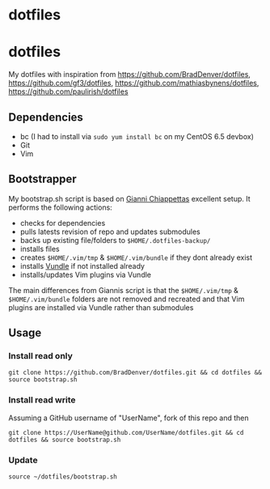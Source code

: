 dotfiles
========

# dotfiles
My dotfiles with inspiration from https://github.com/BradDenver/dotfiles, https://github.com/gf3/dotfiles, https://github.com/mathiasbynens/dotfiles, https://github.com/paulirish/dotfiles

## Dependencies
* bc (I had to install via `sudo yum install bc` on my CentOS 6.5 devbox)
* Git
* Vim

## Bootstrapper
My bootstrap.sh script is based on [Gianni Chiappettas](https://github.com/gf3/dotfiles) excellent setup. It performs the following actions:
* checks for dependencies
* pulls latests revision of repo and updates submodules
* backs up existing file/folders to `$HOME/.dotfiles-backup/`
* installs files
* creates `$HOME/.vim/tmp` & `$HOME/.vim/bundle` if they dont already exist
* installs [Vundle](https://github.com/gmarik/Vundle.vim) if not installed already
* installs/updates Vim plugins via Vundle  

The main differences from Giannis script is that the `$HOME/.vim/tmp` & `$HOME/.vim/bundle` folders are not removed and recreated and that Vim plugins are installed via Vundle rather than submodules

## Usage

### Install read only
```
git clone https://github.com/BradDenver/dotfiles.git && cd dotfiles && source bootstrap.sh
```

### Install read write
Assuming a GitHub username of "UserName", fork of this repo and then
```
git clone https://UserName@github.com/UserName/dotfiles.git && cd dotfiles && source bootstrap.sh
```

### Update
```
source ~/dotfiles/bootstrap.sh
```
